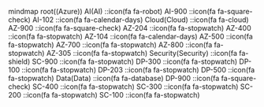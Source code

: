 mindmap
root((Azure))
    AI(AI)
    ::icon(fa fa-robot)
        AI-900
        ::icon(fa fa-square-check)
            AI-102
            ::icon(fa fa-calendar-days)
    Cloud(Cloud)
    ::icon(fa fa-cloud)
        AZ-900
        ::icon(fa fa-square-check)
            AZ-204
            ::icon(fa fa-stopwatch)
                AZ-400
                ::icon(fa fa-stopwatch)
            AZ-104
            ::icon(fa fa-calendar-days)
                AZ-500
                ::icon(fa fa-stopwatch)
                AZ-700
                ::icon(fa fa-stopwatch)
                AZ-800
                ::icon(fa fa-stopwatch)
                AZ-305
                ::icon(fa fa-stopwatch)
    Security(Security)
    ::icon(fa fa-shield)
        SC-900
        ::icon(fa fa-stopwatch)
            DP-300
            ::icon(fa fa-stopwatch)
            DP-100
            ::icon(fa fa-stopwatch)
            DP-203
            ::icon(fa fa-stopwatch)
                DP-500
                ::icon(fa fa-stopwatch)
    Data(Data)
    ::icon(fa fa-database)
        DP-900
        ::icon(fa fa-square-check)
            SC-400
            ::icon(fa fa-stopwatch)
            SC-300
            ::icon(fa fa-stopwatch)
            SC-200
            ::icon(fa fa-stopwatch)
                SC-100
                ::icon(fa fa-stopwatch)
